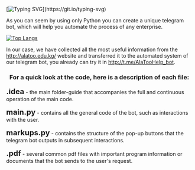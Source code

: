 [![Typing SVG](https://readme-typing-svg.herokuapp.com?color=%2336BCF7&lines=Here+is+Ala-Too+help+bot!)](https://git.io/typing-svg)

As you can seem by using only Python you can create a unique telegram bot, which will help you automate the process of any enterprise.

[![Top Langs](https://github-readme-stats.vercel.app/api/top-langs/?username=ibrgmvtmr&layout=compact)](https://github.com/anuraghazra/github-readme-stats)

In our case, we have collected all the most useful information from the http://alatoo.edu.kg/ website and transferred it to the automated system of our telegram bot, you already can try it in http://t.me/AlaTooHelp_bot.


<h3 align="center">For a quick look at the code, here is a description of each file:</h3>


<big><big><b>.idea</b></big></big> - the main folder-guide that accompanies the full and continuous operation of the main code.


<big><big><b>main.py</b></big></big> - contains all the general code of the bot, such as interactions with the user.


<big><big><b>markups.py</b></big></big> - contains the structure of the pop-up buttons that the telegram bot outputs in subsequent interactions.


<big><big><b>.pdf</b></big></big> - several common pdf files with important program information or documents that the bot sends to the user's request.

